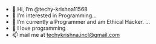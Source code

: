 - 👋 Hi, I’m @techy-krishna11568
- 👀 I’m interested in  Programming...
- 🌱 I’m currently a Programmer and am Ethical Hacker. ...
- 💞️ I love programming
- 📫 mail me at techykrishna.incl@gmail.com

<!---
techy-krishna11568/techy-krishna11568 is a ✨ special ✨ repository because its `README.md` (this file) appears on your GitHub profile.
You can click the Preview link to take a look at your changes.
--->
